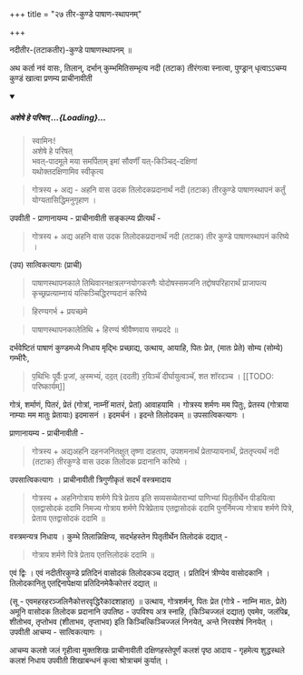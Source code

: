 +++
title = "२७ तीर-कुण्डे पाषाण-स्थापनम्"

+++

नदीतीर-(तटाकतीर)-कुण्डे पाषाणस्थापनम् ॥

अथ कर्ता नवं वासः, तिलान्, दर्भान् कुम्भमितिसम्भृत्य नदी (तटाक) तीरंगत्वा स्नात्वा, पुण्ड्रान् धृत्वाऽऽचम्य कुण्डं खात्वा प्रणम्य प्राचीनावीती 

<div class="js_include" includetitle="false" newlevelforh1="5" unfilled url="/vedAH_yajuH/taittirIyam/sUtram/ApastambaH/gRhyam/paddhatiH/shrIvaiShNavaH/mantrAdi/asheShe_pariShat_svIkRtya.md">
<details open><summary><h5>अशेषे हे परिषत् ...{Loading}...</h5></summary>

> स्वामिनः!  
अशेषे हे परिषत्  
भवत्-पादमूले मया समर्पिताम् इमां सौवर्णीं यत्-किञ्चिद्-दक्षिणां  
यथोक्तदक्षिणामिव स्वीकृत्य  

</details>
</div>  

> गोत्रस्य + अद्य - अहनि वास उदक तिलोदकप्रदानार्थं नदी (तटाक) तीरकुण्डे पाषाणस्थापनं कर्तुं योग्यतासिद्धिमनुगृहाण । 

उपवीती - प्राणानायम्य - प्राचीनावीती सङ्कल्प्य प्रीत्यर्थं - 

> गोत्रस्य + अद्य अहनि वास उदक तिलोदकप्रदानार्थं नदी (तटाक) तीर कुण्डे पाषाणस्थापनं करिष्ये । 

(उप) सात्विकत्यागः (प्राची) 

> पाषाणस्थापनकाले तिथिवारनक्षत्रलग्नयोगकरणैः योदोषस्समजनि तद्दोषपरिहारार्थं प्राजापत्य कृच्छ्रप्रत्याम्नायं यत्किञ्चिद्धिरण्यदानं करिष्ये 

> हिरण्यगर्भ + प्रयच्छमे 

> पाषाणस्थापनकालेतिथि + हिरण्यं श्रीवैष्णवाय सम्प्रददे ॥ 

दर्भवेष्टितं पाषाणं कुण्डमध्ये निधाय मृद्भिः प्रच्छाद्य, उत्थाय, आयाहि, पितः प्रेत, (मातः प्रेते) सोम्य (सोम्ये) गम्भीरैः, 

> प॒थिभिः पूर्वैः प्र॒जां, अ॒स्मभ्यं॑, दद॒त् (ददती) र॒यिञ्चॅ दीर्घायुत्वञ्चॅ, शत शॉरदञ्च ।
[[TODO: परिष्कार्यम्]]

गोत्रं, शर्माणं, पितरं, प्रेतं (गोत्रां, नाम्नीं मातरं, प्रेतां) आवाहयामि । गोत्रस्य शर्मणः मम पितुः, प्रेतस्य (गोत्राया नाम्याः मम मातुः प्रेतायाः) इदमासनं । इदमर्चनं । इदन्ते तिलोदकम् ॥ उपसात्विकत्यागः । 

प्राणानायम्य - प्राचीनावीती - 

> गोत्रस्य + अद्यअहनि दहनजनितक्षुत् तृष्णा दाहताप, उपशमनार्थं प्रेताप्यायनार्थं, प्रेततृप्त्यर्थं नदी (तटाक) तीरकुण्डे वास उदक तिलोदक प्रदानानि करिष्ये । 

उपसात्विकत्यागः । प्राचीनावीती त्रिगुणीकृतं सदर्भं वस्त्रमादाय 

> गोत्रस्य + अहनिगोत्राय शर्मणे पित्रे प्रेताय इति सव्यसव्येतराभ्यां पाणिभ्यां पितृतीर्थेन पीडयित्वा एतद्वासोदकं ददामि निमज्य गोत्राय शर्मणे पित्रेप्रेताय एतद्वासोदकं ददामि पुनर्निमज्य गोत्राय शर्मणे पित्रे, प्रेताय एतद्वासोदकं ददामि ॥ 

वस्त्रमन्यत्र निधाय । कुम्भे तिलान्निक्षिप्य, सदर्भहस्तेन पितृतीर्थेन तिलोदकं दद्यात् - 

> गोत्राय शर्मणे पित्रे प्रेताय एतत्तिलोदकं ददामि ॥ 

एवं द्विः । एवं नदीतीरकुण्डे प्रतिदिनं वासोदकं तिलोदकञ्च दद्यात् । प्रतिदिनं त्रीण्येव वासोदकानि । तिलोदकानितु एतद्दिनापेक्षया प्रतिदिनमेकैकोत्तरं दद्यात् ॥

(सू - एवमहरहरञ्जलिनैकोत्तरवृद्धिरैकादशाहात्) ॥ उत्थाय, गोत्रशर्मन्, पितः प्रेत (गोत्रे - नाम्नि मातः, प्रेते) अमूनि वासोदक तिलोदक प्रदानानि उपतिष्ठ - उपविश्य अत्र स्नाहि, (किञ्चिज्जलं दद्यात्) एवमेव, जलंपिब्र, शीतोभव, तृप्तोभव (शीताभव, तृप्ताभव) इति किञ्चित्किञ्चिज्जलं निनयेत्, अन्ते निरवशेषं निनयेत् । उपवीती आचम्य - सात्विकत्यागः ।

आचम्य कलशे जलं गृहीत्वा मुक्तशिखः प्राचीनावीती दक्षिणहस्तेपूर्णं कलशं पृष्ठ आदाय - गृहमेत्य शुद्धस्थले कलशं निधाय उपवीती शिखाबन्धनं कृत्वा श्रोत्राचमं कुर्यात् ।